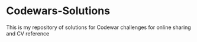# Codewars-Solutions
This is my repository of solutions for Codewar challenges for online sharing and CV reference
